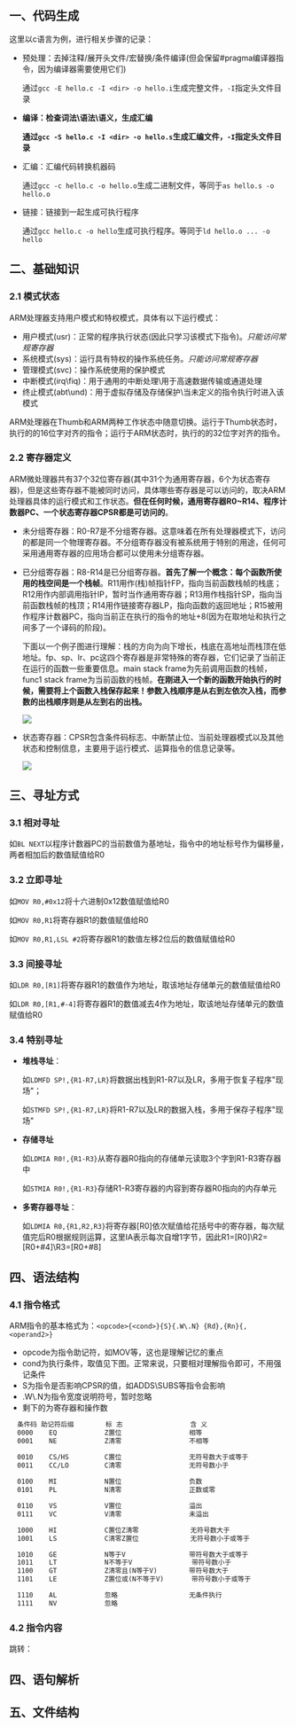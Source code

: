 ## 一、代码生成

这里以c语言为例，进行相关步骤的记录：

+ 预处理：去掉注释/展开头文件/宏替换/条件编译(但会保留#pragma编译器指令，因为编译器需要使用它们)

  通过`gcc -E hello.c -I <dir> -o hello.i`生成完整文件，`-I`指定头文件目录

+ **编译：检查词法\语法\语义，生成汇编**

  **通过`gcc -S hello.c -I <dir> -o hello.s`生成汇编文件，`-I`指定头文件目录**

+ 汇编：汇编代码转换机器码

  通过`gcc -c hello.c -o hello.o`生成二进制文件，等同于`as hello.s -o hello.o`

+ 链接：链接到一起生成可执行程序

  通过`gcc hello.c -o hello`生成可执行程序。等同于`ld hello.o ... -o hello`



## 二、基础知识

### 2.1 模式状态

ARM处理器支持用户模式和特权模式，具体有以下运行模式：

+ 用户模式(usr)：正常的程序执行状态(因此只学习该模式下指令)。*只能访问常规寄存器*
+ 系统模式(sys)：运行具有特权的操作系统任务。*只能访问常规寄存器*
+ 管理模式(svc)：操作系统使用的保护模式
+ 中断模式(irq\fiq)：用于通用的中断处理\用于高速数据传输或通道处理
+ 终止模式(abt\und)：用于虚拟存储及存储保护\当未定义的指令执行时进入该模式

ARM处理器在Thumb和ARM两种工作状态中随意切换。运行于Thumb状态时，执行的的16位字对齐的指令；运行于ARM状态时，执行的的32位字对齐的指令。

### 2.2 寄存器定义

ARM微处理器共有37个32位寄存器(其中31个为通用寄存器，6个为状态寄存器)，但是这些寄存器不能被同时访问，具体哪些寄存器是可以访问的，取决ARM处理器具体的运行模式和工作状态。**但在任何时候，通用寄存器R0~R14、程序计数器PC、一个状态寄存器CPSR都是可访问的**。

+ 未分组寄存器：R0-R7是不分组寄存器。这意味着在所有处理器模式下，访问的都是同一个物理寄存器。不分组寄存器没有被系统用于特别的用途，任何可采用通用寄存器的应用场合都可以使用未分组寄存器。

+ 已分组寄存器：R8-R14是已分组寄存器。**首先了解一个概念：每个函数所使用的栈空间是一个栈帧**。R11用作(栈)帧指针FP，指向当前函数栈帧的栈底；R12用作内部调用指针IP，暂时当作通用寄存器；R13用作栈指针SP，指向当前函数栈帧的栈顶；R14用作链接寄存器LP，指向函数的返回地址；R15被用作程序计数器PC，指向当前正在执行的指令的地址+8(因为在取地址和执行之间多了一个译码的阶段)。

  下面以一个例子图进行理解：栈的方向为向下增长，栈底在高地址而栈顶在低地址。fp、sp、lr、pc这四个寄存器是非常特殊的寄存器，它们记录了当前正在运行的函数一些重要信息。main stack frame为先前调用函数的栈帧，func1 stack frame为当前函数的栈帧。**在刚进入一个新的函数开始执行的时候，需要将上个函数入栈保存起来！参数入栈顺序是从右到左依次入栈，而参数的出栈顺序则是从左到右的出栈。**

  ![](https://img-blog.csdn.net/20160817105557618?watermark/2/text/aHR0cDovL2Jsb2cuY3Nkbi5uZXQv/font/5a6L5L2T/fontsize/400/fill/I0JBQkFCMA==/dissolve/70/gravity/Center)

+ 状态寄存器：CPSR包含条件码标志、中断禁止位、当前处理器模式以及其他状态和控制信息，主要用于运行模式、运算指令的信息记录等。

  ![](https://img-blog.csdn.net/20161028225855208)



## 三、寻址方式

### 3.1 相对寻址

如`BL NEXT`以程序计数器PC的当前数值为基地址，指令中的地址标号作为偏移量，两者相加后的数值赋值给R0

### 3.2 立即寻址

如`MOV R0,#0x12`将十六进制0x12数值赋值给R0

如`MOV R0,R1`将寄存器R1的数值赋值给R0

如`MOV R0,R1,LSL #2`将寄存器R1的数值左移2位后的数值赋值给R0

### 3.3 间接寻址

如`LDR R0,[R1]`将寄存器R1的数值作为地址，取该地址存储单元的数值赋值给R0

如`LDR R0,[R1,#-4]`将寄存器R1的数值减去4作为地址，取该地址存储单元的数值赋值给R0

### 3.4 特别寻址

+ **堆栈寻址**：

  如`LDMFD SP!,{R1-R7,LR}`将数据出栈到R1-R7以及LR，多用于恢复子程序"现场"；

  如`STMFD SP!,{R1-R7,LR}`将R1-R7以及LR的数据入栈，多用于保存子程序"现场"

+ **存储寻址**

  如`LDMIA R0!,{R1-R3}`从寄存器R0指向的存储单元读取3个字到R1-R3寄存器中

  如`STMIA R0!,{R1-R3}`存储R1-R3寄存器的内容到寄存器R0指向的内存单元

+ **多寄存器寻址**：

  如`LDMIA R0,{R1,R2,R3}`将寄存器[R0]依次赋值给花括号中的寄存器，每次赋值完后R0根据规则运算，这里IA表示每次自增1字节，因此R1=[R0]\R2=[R0+#4]\R3=[R0+#8]



## 四、语法结构

### 4.1 指令格式

ARM指令的基本格式为：`<opcode>{<cond>}{S}{.W\.N} {Rd},{Rn}{,<operand2>}`

+ opcode为指令助记符，如MOV等，这也是理解记忆的重点
+ cond为执行条件，取值见下图。正常来说，只要相对理解指令即可，不用强记条件
+ S为指令是否影响CPSR的值，如ADDS\SUBS等指令会影响
+ .W\\.N为指令宽度说明符号，暂时忽略
+ 剩下的为寄存器和操作数

```txt
  条件码 助记符后缀        标 志                 含 义
  0000    EQ            Z置位                 相等
  0001    NE            Z清零                 不相等

  0010    CS/HS         C置位                 无符号数大于或等于
  0011    CC/LO         C清零                 无符号数小于
  
  0100    MI            N置位                 负数
  0101    PL            N清零                 正数或零

  0110    VS            V置位                 溢出
  0111    VC            V清零                 未溢出

  1000    HI            C置位Z清零             无符号数大于
  1001    LS            C清零Z置位             无符号数小于或等于

  1010    GE            N等于V                带符号数大于或等于
  1011    LT            N不等于V               带符号数小于
  1100    GT            Z清零且(N等于V)        带符号数大于
  1101    LE            Z置位或(N不等于V)       带符号数小于或等于

  1110    AL            忽略                  无条件执行
  1111    NV            忽略
```



### 4.2 指令内容

跳转：





## 四、语句解析



## 五、文件结构



